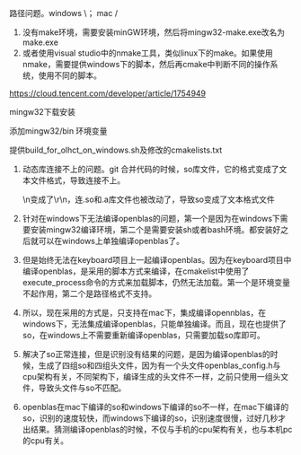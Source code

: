 路径问题。windows \； mac /

1. 没有make环境，需要安装minGW环境，然后将mingw32-make.exe改名为make.exe
2. 或者使用visual studio中的nmake工具，类似linux下的make。如果使用nmake，需要提供windows下的脚本，然后再cmake中判断不同的操作系统，使用不同的脚本。

https://cloud.tencent.com/developer/article/1754949

mingw32下载安装

添加mingw32/bin 环境变量

提供build_for_olhct_on_windows.sh及修改的cmakelists.txt



1. 动态库连接不上的问题。git 合并代码的时候，so库文件，它的格式变成了文本文件格式，导致连接不上。

   \n变成了\r\n，连.so和.a库文件也被改动了，导致so变成了文本格式文件

2. 针对在windows下无法编译openblas的问题，第一个是因为在windows下需要安装mingw32编译环境，第二个是需要安装sh或者bash环境。都安装好之后就可以在windows上单独编译openblas了。
3. 但是始终无法在keyboard项目上一起编译openblas。因为在keyboard项目中编译openblas，是采用的脚本方式来编译，在cmakelist中使用了execute_process命令的方式来加载脚本，仍然无法加载。第一个是环境变量不起作用，第二个是路径格式不支持。
4. 所以，现在采用的方式是，只支持在mac下，集成编译opennblas，在windows下，无法集成编译openblas，只能单独编译。而且，现在也提供了so，在windows上不需要重新编译openblas，只需要加载so库即可。

5. 解决了so正常连接，但是识别没有结果的问题，是因为编译openblas的时候，生成了四组so和四组头文件，因为有一个头文件openblas_config.h与cpu架构有关，不同架构下，编译生成的头文件不一样，之前只使用一组头文件，导致头文件与so不匹配。
6. openblas在mac下编译的so和windows下编译的so不一样，在mac下编译的so，识别的速度较快，而windows下编译的so，识别速度很慢，过好几秒才出结果。猜测编译openblas的时候，不仅与手机的cpu架构有关，也与本机pc的cpu有关。
